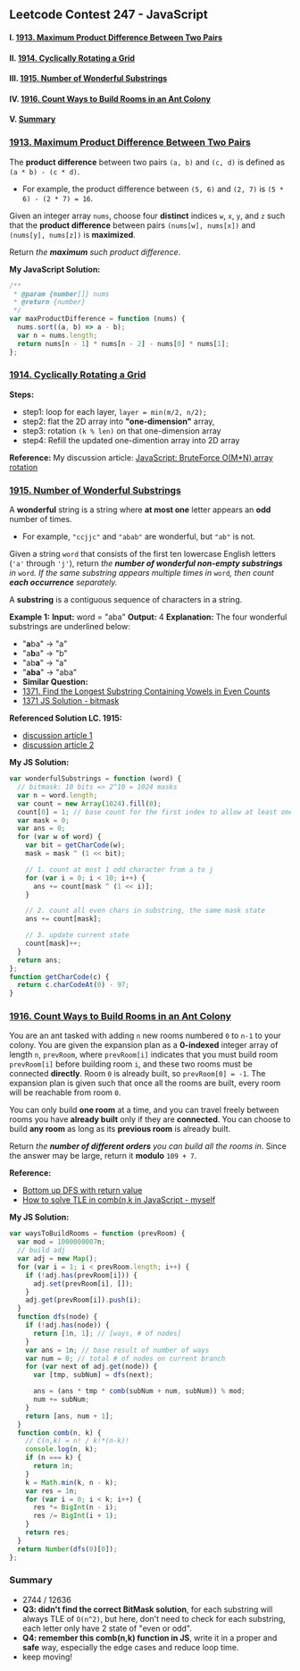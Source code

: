 ## Leetcode Contest 247 - JavaScript

#### I. [1913. Maximum Product Difference Between Two Pairs](#question-1)

#### II. [1914. Cyclically Rotating a Grid](#question-2)

#### III. [1915. Number of Wonderful Substrings](#question-3)

#### IV. [1916. Count Ways to Build Rooms in an Ant Colony](#question-4)

#### V. [Summary](#question-5)

<div id="question-1"/>

### [1913. Maximum Product Difference Between Two Pairs](https://leetcode.com/problems/maximum-product-difference-between-two-pairs/)

The **product difference** between two pairs `(a, b)` and `(c, d)` is defined as `(a * b) - (c * d)`.

- For example, the product difference between `(5, 6)` and `(2, 7)` is `(5 * 6) - (2 * 7) = 16`.

Given an integer array `nums`, choose four **distinct** indices `w`, `x`, `y`, and `z` such that the **product difference** between pairs `(nums[w], nums[x])` and `(nums[y], nums[z])` is **maximized**.

Return _the **maximum** such product difference_.

**My JavaScript Solution:**

```js
/**
 * @param {number[]} nums
 * @return {number}
 */
var maxProductDifference = function (nums) {
  nums.sort((a, b) => a - b);
  var n = nums.length;
  return nums[n - 1] * nums[n - 2] - nums[0] * nums[1];
};
```

<div id="question-2"/>

### [1914. Cyclically Rotating a Grid](https://leetcode.com/problems/cyclically-rotating-a-grid/)

**Steps:**

- step1: loop for each layer, `layer = min(m/2, n/2);`
- step2: flat the 2D array into **"one-dimension"** array,
- step3: rotation `(k % len)` on that one-dimension array
- step4: Refill the updated one-dimention array into 2D array

**Reference:**
My discussion article: [JavaScript: BruteForce O(M\*N) array rotation](<https://leetcode.com/problems/cyclically-rotating-a-grid/discuss/1299714/JavaScript%3A-BruteForce-O(M*N)-array-rotation>)

<div id="question-3"/>

### [1915. Number of Wonderful Substrings](https://leetcode.com/problems/number-of-wonderful-substrings/)

A **wonderful** string is a string where **at most one** letter appears an **odd** number of times.

- For example, `"ccjjc"` and `"abab"` are wonderful, but `"ab"` is not.

Given a string `word` that consists of the first ten lowercase English letters (`'a'` through `'j'`), return _the **number of wonderful non-empty substrings** in_ `word`_. If the same substring appears multiple times in_ `word`_, then count **each occurrence** separately._

A **substring** is a contiguous sequence of characters in a string.

**Example 1:**
**Input:** word = "aba"
**Output:** 4
**Explanation:** The four wonderful substrings are underlined below:

- "**a**ba" -> "a"
- "a**b**a" -> "b"
- "ab**a**" -> "a"
- "**aba**" -> "aba"
- **Similar Question:**
- [1371. Find the Longest Substring Containing Vowels in Even Counts](https://leetcode.com/problems/find-the-longest-substring-containing-vowels-in-even-counts/)
- [1371 JS Solution - bitmask](https://leetcode.com/problems/find-the-longest-substring-containing-vowels-in-even-counts/discuss/1299935/JavaScript-with-explanation-bitmask)

**Referenced Solution LC. 1915:**

- [discussion article 1](https://leetcode.com/problems/number-of-wonderful-substrings/discuss/1299525/Count-bitmasks-with-picture)
- [discussion article 2](https://leetcode.com/problems/number-of-wonderful-substrings/discuss/1299523/C++-Bit-Vector-+-Prefix-Parities-%28Similar-to-Prefix-Sums%29)

**My JS Solution:**

```js
var wonderfulSubstrings = function (word) {
  // bitmask: 10 bits => 2^10 = 1024 masks
  var n = word.length;
  var count = new Array(1024).fill(0);
  count[0] = 1; // base count for the first index to allow at least one odd count
  var mask = 0;
  var ans = 0;
  for (var w of word) {
    var bit = getCharCode(w);
    mask = mask ^ (1 << bit);

    // 1. count at most 1 odd character from a to j
    for (var i = 0; i < 10; i++) {
      ans += count[mask ^ (1 << i)];
    }

    // 2. count all even chars in substring, the same mask state
    ans += count[mask];

    // 3. update current state
    count[mask]++;
  }
  return ans;
};
function getCharCode(c) {
  return c.charCodeAt(0) - 97;
}
```

<div id="question-4" />

### [1916. Count Ways to Build Rooms in an Ant Colony](https://leetcode.com/problems/count-ways-to-build-rooms-in-an-ant-colony/)

You are an ant tasked with adding `n` new rooms numbered `0` to `n-1` to your colony. You are given the expansion plan as a **0-indexed** integer array of length `n`, `prevRoom`, where `prevRoom[i]` indicates that you must build room `prevRoom[i]` before building room `i`, and these two rooms must be connected **directly**. Room `0` is already built, so `prevRoom[0] = -1`. The expansion plan is given such that once all the rooms are built, every room will be reachable from room `0`.

You can only build **one room** at a time, and you can travel freely between rooms you have **already built** only if they are **connected**. You can choose to build **any room** as long as its **previous room** is already built.

Return _the **number of different orders** you can build all the rooms in_. Since the answer may be large, return it **modulo** `109 + 7`.

**Reference:**

- [Bottom up DFS with return value](https://leetcode.com/problems/count-ways-to-build-rooms-in-an-ant-colony/discuss/1299540/PythonC%2B%2B-clean-DFS-solution-with-explanation)
- [How to solve TLE in comb(n,k in JavaScript - myself](<https://leetcode.com/problems/count-ways-to-build-rooms-in-an-ant-colony/discuss/1300223/JavaScript%3A-how-to-avoid-TLE-in-%22comb(nk)%22>)

**My JS Solution:**

```js
var waysToBuildRooms = function (prevRoom) {
  var mod = 1000000007n;
  // build adj
  var adj = new Map();
  for (var i = 1; i < prevRoom.length; i++) {
    if (!adj.has(prevRoom[i])) {
      adj.set(prevRoom[i], []);
    }
    adj.get(prevRoom[i]).push(i);
  }
  function dfs(node) {
    if (!adj.has(node)) {
      return [1n, 1]; // [ways, # of nodes]
    }
    var ans = 1n; // base result of number of ways
    var num = 0; // total # of nodes on current branch
    for (var next of adj.get(node)) {
      var [tmp, subNum] = dfs(next);

      ans = (ans * tmp * comb(subNum + num, subNum)) % mod;
      num += subNum;
    }
    return [ans, num + 1];
  }
  function comb(n, k) {
    // C(n,k) = n! / k!*(n-k)!
    console.log(n, k);
    if (n === k) {
      return 1n;
    }
    k = Math.min(k, n - k);
    var res = 1n;
    for (var i = 0; i < k; i++) {
      res *= BigInt(n - i);
      res /= BigInt(i + 1);
    }
    return res;
  }
  return Number(dfs(0)[0]);
};
```

<div id="question-5"/>

### Summary

- 2744 / 12636
- **Q3: didn't find the correct BitMask solution**, for each substring will always TLE of `O(n^2)`, but here, don't need to check for each substring, each letter only have 2 state of "even or odd".
- **Q4: remember this comb(n,k) function in JS**, write it in a proper and **safe** way, especially the edge cases and reduce loop time.
- keep moving!
